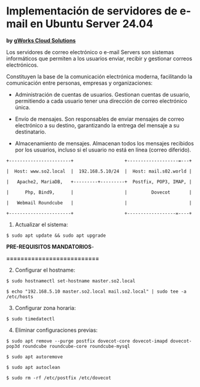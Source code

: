 # Implementación de servidores de e-mail en Ubuntu Server 24.04
**by [gWorks Cloud Solutions](https://www.gworks-ec.com)**

Los servidores de correo electrónico o e-mail Servers son sistemas informáticos que permiten a los usuarios enviar, recibir y gestionar correos electrónicos.

Constituyen la base de la comunicación electrónica moderna, facilitando la comunicación entre personas, empresas y organizaciones:

- Administración de cuentas de usuarios.
Gestionan cuentas de usuario, permitiendo a cada usuario tener una dirección de correo electrónico única.

- Envío de mensajes.
Son responsables de enviar mensajes de correo electrónico a su destino, garantizando la entrega del mensaje a su destinatario.

- Almacenamiento de mensajes.
Almacenan todos los mensajes recibidos por los usuarios, incluso si el usuario no está en línea (correo diferido).


`+-----------------------+                   +-------------------=---+`

`|  Host: www.so2.local  |  192.168.5.10/24  |  Host: mail.s02.world |`

`|   Apache2, MariaDB,   +---------+---------+  Postfix, POP3, IMAP, |`

`|      Php, Bind9,      |                   |         Dovecot       |`

`|   Webmail Roundcube   |                   |                       |`

`+-----------------------+                   +------------------=----+`


1. Actualizar el sistema:

`$ sudo apt update && sudo apt upgrade`


**PRE-REQUISITOS MANDATORIOS**-

**==========================**


2. Configurar el hostname:

`$ sudo hostnamectl set-hostname master.so2.local`

`$ echo "192.168.5.10 master.so2.local mail.so2.local" | sudo tee -a /etc/hosts`


3. Configurar zona horaria:

`$ sudo timedatectl`


4. Eliminar configuraciones previas:

`$ sudo apt remove --purge postfix dovecot-core dovecot-imapd dovecot-pop3d roundcube roundcube-core roundcube-mysql`

`$ sudo apt autoremove`

`$ sudo apt autoclean`

`$ sudo rm -rf /etc/postfix /etc/dovecot`
